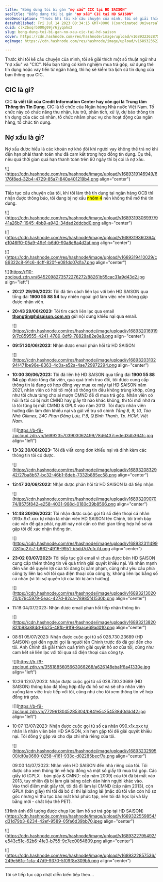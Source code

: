 ```yaml
---
title: "Bỗng dưng tôi bị gán "nợ xấu" CIC tại HD SAISON"
seoTitle: "Bỗng dưng tôi bị gán "nợ xấu" CIC tại HD SAISON"
seoDescription: "Trước khi tôi kể câu chuyện của mình, tôi sẽ giải thích một số thuật ngữ như "nợ xấu" và "CIC". Nếu bạn từng có kinh nghiệm mua trả góp, sử dụng thẻ tín dụn"
datePublished: Fri Jul 14 2023 08:34:15 GMT+0000 (Coordinated Universal Time)
cuid: clk2boqrb000g09jr6jyqahs2
slug: bong-dung-toi-bi-gan-no-xau-cic-tai-hd-saison
cover: https://cdn.hashnode.com/res/hashnode/image/upload/v1689323628754/4f6b1739-b5e2-4325-8f1e-204c05deec9f.jpeg
ogImage: https://cdn.hashnode.com/res/hashnode/image/upload/v1689323622281/2f7ec26d-735d-4b98-bf0b-0bad1d3e54c2.jpeg

---
```


Trước khi tôi kể câu chuyện của mình, tôi sẽ giải thích một số thuật ngữ như "nợ xấu" và "CIC". Nếu bạn từng có kinh nghiệm mua trả góp, sử dụng thẻ tín dụng hoặc vay tiền từ ngân hàng, thì họ sẽ kiểm tra lịch sử tín dụng của bạn thông qua CIC.

## CIC là gì?

CIC **là viết tắt của Credit Information Center hay còn gọi là Trung tâm Thông tin Tín Dụng**. CIC là tổ chức của Ngân hàng Nhà nước Việt Nam. Tổ chức này có chức năng thu nhận, lưu trữ, phân tích, xử lý, dự báo thông tin tín dụng của các cá nhân, tổ chức nhằm phục vụ cho hoạt động của ngân hàng, tổ chức tín dụng.

## Nợ xấu là gì?

Nợ xấu được hiểu là các khoản nợ khó đòi khi người vay không thể trả nợ khi đến hạn phải thanh toán như đã cam kết trong hợp đồng tín dụng. Cụ thể, nếu quá thời gian quá hạn thanh toán trên 90 ngày thì bị coi là nợ xấu.

![](https://cdn.hashnode.com/res/hashnode/image/upload/v1689319146949/6176f8ed-32b4-4729-85a7-840e401219b4.png align="center")

---

Tiếp tục câu chuyện của tôi, khi tôi làm thẻ tín dụng tại ngân hàng OCB thì nhận được thông báo, tôi đang bị nợ xấu <mark>nhóm 4</mark> nên không thể mở thẻ tín dụng.

![](https://cdn.hashnode.com/res/hashnode/image/upload/v1689319306997/941a26b7-1945-4bb9-a942-34dad2ddcbd0.png align="center")

![](https://cdn.hashnode.com/res/hashnode/image/upload/v1689319360364/e1046ff0-05a9-49e1-b6d0-90a8e8a4d2af.png align="center")

![](https://cdn.hashnode.com/res/hashnode/image/upload/v1689319410029/c89322c8-91c6-4cff-820f-e081dc07d1a7.png align="center")

![](https://f10-zpcloud.zdn.vn/6452098273572276272/88261b55cac31a9d43d2.jpg align="left")

* **20:27 29/06/2023:** Tôi đã tìm cách liên lạc với bên HD SAISON qua tổng đài **1900 55 88 54** tuy nhiên ngoài giờ làm việc nên không gặp được nhân viên.
    
* **20:43 29/06/2023:** Tôi tìm cách liên lạc qua email [**thongtin@hdsaison.com.vn**](mailto:thongtin@hdsaison.com.vn) gửi nội dung khiếu nại qua email.
    
    ![](https://cdn.hashnode.com/res/hashnode/image/upload/v1689320169199/7c859555-4241-4789-8df9-78828a82e0e8.png align="center")
    
* **09:51 30/06/2023:** Nhận được email phản hồi từ HD SAISON
    
    ![](https://cdn.hashnode.com/res/hashnode/image/upload/v1689320310294/471be96e-8363-4c0a-a52a-4ae729972294.png align="center")
    
* **10:00 30/06/2023:** Tôi đã liên hệ HD SAISON qua tổng đài **1900 55 88 54** gặp được tổng đài viên, qua quá trình trao đổi, tôi được cung cấp thông tin là đang có hợp đồng vay mua xe máy tại HD SAISON năm 2021, nhân viên có hỏi tôi một số thông tin đều không trùng khớp, cũng như tôi chưa từng cho ai mượn CMND để đi mua trả góp. Nhân viên có hỏi là tôi có bị mất CMND hay giấy tờ nào khác không, thì tôi mới nhớ ra là tôi từng bị mất CMND & GPLX vào năm 2013. Tôi được nhân viên hướng dẫn làm đơn khiếu nại và gửi về trụ sở chính *Tầng 8, 9, 10, Tòa Nhà Gilimex, 24C Phan Đăng Lưu, P.6, Q.Bình Thạnh, Tp. HCM, Việt Nam.*
    
    ![](https://b-f9-zpcloud.zdn.vn/5689235703903062499/78d6437ceded3db364fc.jpg align="left")
    
* **13:32 30/06/2023:** Tôi đã viết xong đơn khiếu nại và đính kèm các thông tin tôi có được.
    
    ![](https://cdn.hashnode.com/res/hashnode/image/upload/v1689320832942/27ba8b57-bc32-46b1-8deb-7332b885ec58.png align="center")
    
* **13:47 30/06/2023:** Nhận được phản hồi từ HD SAISON là đã tiếp nhận.
    
    ![](https://cdn.hashnode.com/res/hashnode/image/upload/v1689320907074/8575f842-e258-4031-968d-0180c39b8566.png align="center")
    
* **14:48 30/06/2023:** Tôi nhận được cuộc gọi từ số điện thoại cá nhân 093x.9x1.xxx tự nhận là nhân viên HD SAISON tên Chinh, tôi trình bày các vấn đề gặp phải, người này nói cần có thời gian tổng hợp hồ sơ và gặp tôi để xác nhận thông tin.
    
    ![](https://cdn.hashnode.com/res/hashnode/image/upload/v1689323114997/81bc27c7-b662-4916-9951-b5dd7d7cfc7d.png align="center")
    
* **23:02 03/07/2023:** Tôi tiếp tục gửi email vì chưa được bên HD SAISON cung cấp thêm thông tin về quá trình giải quyết khiếu nại. Và nhấn mạnh đến vấn đề quyền lợi của tôi đang bị xâm phạm, cũng như yêu cầu phía công ty liên lạc với tôi qua điện thoại của công ty, không liên lạc bằng số cá nhân (vì tôi sợ quyền lợi của tôi bị ảnh hưởng).
    
    ![](https://cdn.hashnode.com/res/hashnode/image/upload/v1689321302070/b79c5979-5eac-427d-82ca-78985f41530b.png align="center")
    
* 11:18 04/07/2023: Nhận được email phản hồi tiếp nhận thông tin
    
    ![](https://cdn.hashnode.com/res/hashnode/image/upload/v1689321382082/b98a884d-6b25-48fb-91f9-9aace69ad010.png align="center")
    
* 08:51 05/07/2023: Nhận được cuộc gọi từ số 028.730.23689 (HD SAISON) gọi đến người gọi là người tên Chinh trước đó đã gọi đến cho tôi. Anh Chinh đã giải thích quá trình giải quyết hồ sơ của tôi, cũng như cam kết sẽ liên lạc với tôi qua số điện thoại của công ty.
    
    ![](https://b-f9-zpcloud.zdn.vn/3551885605663066268/a626148eba1f6a41330e.jpg align="left")
    
* 10:26 12/07/2023: Nhận được cuộc gọi từ số 028.730.23689 (HD SAISON) thông báo đã tổng hợp đầy đủ hồ sơ và sẽ cho nhân viên xuống làm việc trực tiếp với tôi, cũng như cho tôi xem thông tin về hợp đồng trả góp.
    
    ![](https://b-f9-zpcloud.zdn.vn/7729613045285304/b841e5c25453840ddd42.jpg align="left")
    
* 10:07 13/07/2023: Nhận được cuộc gọi từ số cá nhân 090.x1x.xxx tự nhân là nhân viên bên HD SAISON, xin hẹn gặp tôi để giải quyết khiếu nại. Tôi đồng ý gặp và cho địa chỉ nhà riêng của tôi.
    
    ![](https://cdn.hashnode.com/res/hashnode/image/upload/v1689323259500/df0a0660-0258-4161-933c-d02285becf7a.png align="center")
    
    09:00 14/07/2023: Nhân viên HD SAISON đến nhà riêng của tôi. Tôi được cho xem thông tin về hợp đồng và một số giấy tờ mua trả góp. Các giấy tờ (GPLX - bản giấy & CMND: cấp năm 2009) của tôi đã bị mất vào 2013, tuy nhiên đã bị làm giả bằng cách dán hình người khác vào.  
    Vào thời điểm mất giấy tời, tôi đã đi làm lại CMND (cấp năm 2013), còn GPLX (bản giấy) thì tôi đã bỏ đi thi lại bằng lái (mặc dù tôi vẫn còn hồ sơ gốc nhưng vì thủ tục báo mất khá phức tạp, nên tôi đã học lại và lấy bằng mới - chất liệu thẻ PET).
    

![Hình ảnh đối tượng được chụp lúc làm hồ sơ trả góp tại HD SAISON](https://cdn.hashnode.com/res/hashnode/image/upload/v1689322559854/d31d79b3-6234-42ef-9589-05fa6d39bb70.jpeg align="center")

![](https://cdn.hashnode.com/res/hashnode/image/upload/v1689322795492/e543c51c-62b6-4fe3-b755-9c7ec0054809.png align="center")

![](https://cdn.hashnode.com/res/hashnode/image/upload/v1689322857536/249e561c-1cfa-47d9-9370-5f09f8e309b5.png align="center")

---

Tôi sẽ tiếp tục cập nhật diễn biến tiếp theo...